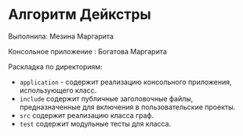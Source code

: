 # Алгоритм Дейкстры

Выполнила: Мезина Маргарита

Консольное приложение : Богатова Маргарита

Раскладка по директориям:

 - `application` - содержит реализацию консольного приложения, использующего    класс.
 - `include` содержит публичные заголовочные файлы, предназначенные для
    включения в пользовательские проекты.
 - `src` содержит реализацию класса граф.
 - `test` содержит модульные тесты для класса.

<!-- - `docs` содержит документацию на класс. -->
